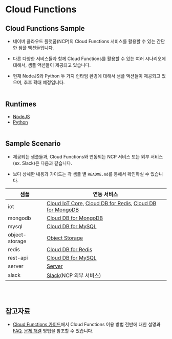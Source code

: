 # Cloud Functions
## Cloud Functions Sample
+ 네이버 클라우드 플랫폼(NCP)의 Cloud Functions 서비스를 활용할 수 있는 간단한 샘플 액션들입니다.

+ 다른 다양한 서비스들과 함께 Cloud Functions를 활용할 수 있는 여러 시나리오에 대해서, 샘플 액션들이 제공되고 있습니다.

+ 현재 NodeJS와 Python 두 가지 런타임 환경에 대해서 샘플 액션들이 제공되고 있으며, 추후 확대 예정입니다.
<br></br>

## Runtimes
+ [NodeJS](https://github.com/NaverCloudPlatform/cloud-functions/tree/master/samples/nodejs)
+ [Python](https://github.com/NaverCloudPlatform/cloud-functions/tree/master/samples/python)
<br></br>

## Sample Scenario
+ 제공되는 샘플들과, Cloud Functions와 연동되는 NCP 서비스 또는 외부 서비스(ex. Slack)은 다음과 같습니다.

+ 보다 상세한 내용과 가이드는 각 샘플 별 `README.md`를 통해서 확인하실 수 있습니다.

| 샘플 | 연동 서비스 |
|---|---|
| iot | [Cloud IoT Core](https://www.ncloud.com/product/iot/cloudIotCore), [Cloud DB for Redis](https://www.ncloud.com/product/database/cloudDbRedis), [Cloud DB for MongoDB](https://www.ncloud.com/product/database/cloudDbMongoDB) |
| mongodb | [Cloud DB for MongoDB](https://www.ncloud.com/product/database/cloudDbMongoDB) |
| mysql | [Cloud DB for MySQL](https://www.ncloud.com/product/database/cloudDbMysql) |
| object-storage | [Object Storage](https://www.ncloud.com/product/storage/objectStorage) |
| redis | [Cloud DB for Redis](https://www.ncloud.com/product/database/cloudDbRedis) |
| rest-api | [Cloud DB for MySQL](https://www.ncloud.com/product/database/cloudDbMysql) |
| server | [Server](https://www.ncloud.com/product/compute/server) |
| slack | [Slack](https://slack.com/intl/ko-kr/)(NCP 외부 서비스) |
<br></br>

## 참고자료
+ [Cloud Functions 가이드](https://guide.ncloud-docs.com/docs/cloudfunctions-overview)에서 Cloud Functions 이용 방법 전반에 대한 설명과 [FAQ](https://guide.ncloud-docs.com/docs/docscloudfunctions-faq), [문제 해결](https://guide.ncloud-docs.com/docs/cloudfunctions-troubleshooting) 방법을 참조할 수 있습니다.

